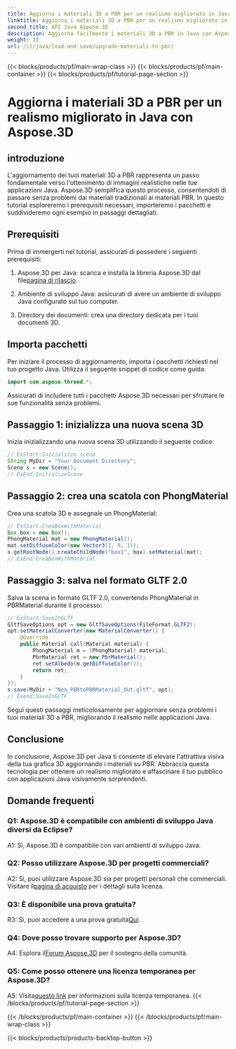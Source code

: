```yaml
---
title: Aggiorna i materiali 3D a PBR per un realismo migliorato in Java con Aspose.3D
linktitle: Aggiorna i materiali 3D a PBR per un realismo migliorato in Java con Aspose.3D
second_title: API Java Aspose.3D
description: Aggiorna facilmente i materiali 3D a PBR in Java con Aspose.3D. Ottieni un realismo migliorato per immagini accattivanti.
weight: 13
url: /it/java/load-and-save/upgrade-materials-to-pbr/
---
```


{{< blocks/products/pf/main-wrap-class >}}
{{< blocks/products/pf/main-container >}}
{{< blocks/products/pf/tutorial-page-section >}}

# Aggiorna i materiali 3D a PBR per un realismo migliorato in Java con Aspose.3D

## introduzione

L'aggiornamento dei tuoi materiali 3D a PBR rappresenta un passo fondamentale verso l'ottenimento di immagini realistiche nelle tue applicazioni Java. Aspose.3D semplifica questo processo, consentendoti di passare senza problemi dai materiali tradizionali ai materiali PBR. In questo tutorial esploreremo i prerequisiti necessari, importeremo i pacchetti e suddivideremo ogni esempio in passaggi dettagliati.

## Prerequisiti

Prima di immergerti nel tutorial, assicurati di possedere i seguenti prerequisiti:

1.  Aspose.3D per Java: scarica e installa la libreria Aspose.3D dal file[pagina di rilascio](https://releases.aspose.com/3d/java/).

2. Ambiente di sviluppo Java: assicurati di avere un ambiente di sviluppo Java configurato sul tuo computer.

3. Directory dei documenti: crea una directory dedicata per i tuoi documenti 3D.

## Importa pacchetti

Per iniziare il processo di aggiornamento, importa i pacchetti richiesti nel tuo progetto Java. Utilizza il seguente snippet di codice come guida:

```java
import com.aspose.threed.*;
```

Assicurati di includere tutti i pacchetti Aspose.3D necessari per sfruttare le sue funzionalità senza problemi.

## Passaggio 1: inizializza una nuova scena 3D

Inizia inizializzando una nuova scena 3D utilizzando il seguente codice:

```java
// ExStart:Inizializza scena
String MyDir = "Your Document Directory";
Scene s = new Scene();
// ExEnd:InitializeScene
```

## Passaggio 2: crea una scatola con PhongMaterial

Crea una scatola 3D e assegnale un PhongMaterial:

```java
// ExStart:CreaBoxWithMaterial
Box box = new Box();
PhongMaterial mat = new PhongMaterial();
mat.setDiffuseColor(new Vector3(1, 0, 1));
s.getRootNode().createChildNode("box1", box).setMaterial(mat);
// ExEnd:CreaBoxWithMaterial
```

## Passaggio 3: salva nel formato GLTF 2.0

Salva la scena in formato GLTF 2.0, convertendo PhongMaterial in PBRMaterial durante il processo:

```java
// ExStart:SaveInGLTF
GltfSaveOptions opt = new GltfSaveOptions(FileFormat.GLTF2);
opt.setMaterialConverter(new MaterialConverter() {
    @Override
    public Material call(Material material) {
        PhongMaterial m = (PhongMaterial) material;
        PbrMaterial ret = new PbrMaterial();
        ret.setAlbedo(m.getDiffuseColor());
        return ret;
    }
});
s.save(MyDir + "Non_PBRtoPBRMaterial_Out.gltf", opt);
// Exend:SaveInGLTF
```

Segui questi passaggi meticolosamente per aggiornare senza problemi i tuoi materiali 3D a PBR, migliorando il realismo nelle applicazioni Java.

## Conclusione

In conclusione, Aspose.3D per Java ti consente di elevare l'attrattiva visiva della tua grafica 3D aggiornando i materiali su PBR. Abbraccia questa tecnologia per ottenere un realismo migliorato e affascinare il tuo pubblico con applicazioni Java visivamente sorprendenti.

## Domande frequenti

### Q1: Aspose.3D è compatibile con ambienti di sviluppo Java diversi da Eclipse?

A1: Sì, Aspose.3D è compatibile con vari ambienti di sviluppo Java.

### Q2: Posso utilizzare Aspose.3D per progetti commerciali?

 A2: Sì, puoi utilizzare Aspose.3D sia per progetti personali che commerciali. Visitare il[pagina di acquisto](https://purchase.aspose.com/buy) per i dettagli sulla licenza.

### Q3: È disponibile una prova gratuita?

R3: Sì, puoi accedere a una prova gratuita[Qui](https://releases.aspose.com/).

### Q4: Dove posso trovare supporto per Aspose.3D?

 A4: Esplora il[Forum Aspose.3D](https://forum.aspose.com/c/3d/18) per il sostegno della comunità.

### Q5: Come posso ottenere una licenza temporanea per Aspose.3D?

 A5: Visita[questo link](https://purchase.aspose.com/temporary-license/) per informazioni sulla licenza temporanea.
{{< /blocks/products/pf/tutorial-page-section >}}

{{< /blocks/products/pf/main-container >}}
{{< /blocks/products/pf/main-wrap-class >}}

{{< blocks/products/products-backtop-button >}}
